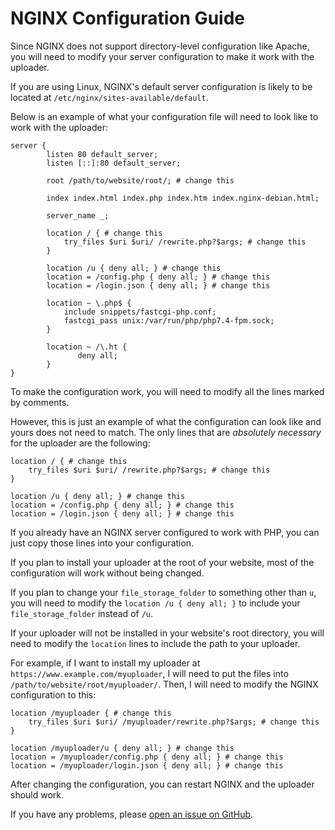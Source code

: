 # NGINX Configuration Guide
Since NGINX does not support directory-level configuration like Apache, you will need to modify your server configuration to make it work with the uploader.

If you are using Linux, NGINX's default server configuration is likely to be located at `/etc/nginx/sites-available/default`.

Below is an example of what your configuration file will need to look like to work with the uploader:

```nginx
server {
        listen 80 default_server;
        listen [::]:80 default_server;

        root /path/to/website/root/; # change this

        index index.html index.php index.htm index.nginx-debian.html;

        server_name _;

        location / { # change this
            try_files $uri $uri/ /rewrite.php?$args; # change this
        }

        location /u { deny all; } # change this
        location = /config.php { deny all; } # change this
        location = /login.json { deny all; } # change this

        location ~ \.php$ {
            include snippets/fastcgi-php.conf;
            fastcgi_pass unix:/var/run/php/php7.4-fpm.sock;
        }

        location ~ /\.ht {
               deny all;
        }
}
```

To make the configuration work, you will need to modify all the lines marked by comments.

However, this is just an example of what the configuration can look like and yours does not need to match. The only lines that are *absolutely necessary* for the uploader are the following: 

```nginx
location / { # change this
    try_files $uri $uri/ /rewrite.php?$args; # change this
}

location /u { deny all; } # change this
location = /config.php { deny all; } # change this
location = /login.json { deny all; } # change this
```

If you already have an NGINX server configured to work with PHP, you can just copy those lines into your configuration.

If you plan to install your uploader at the root of your website, most of the configuration will work without being changed.

If you plan to change your `file_storage_folder` to something other than `u`, you will need to modify the `location /u { deny all; }` to include your `file_storage_folder` instead of `/u`.

If your uploader will not be installed in your website's root directory, you will need to modify the `location` lines to include the path to your uploader.

For example, if I want to install my uploader at `https://www.example.com/myuploader`, I will need to put the files into `/path/to/website/root/myuploader/`. Then, I will need to modify the NGINX configuration to this:

```nginx
location /myuploader { # change this
    try_files $uri $uri/ /myuploader/rewrite.php?$args; # change this
}

location /myuploader/u { deny all; } # change this
location = /myuploader/config.php { deny all; } # change this
location = /myuploader/login.json { deny all; } # change this
```

After changing the configuration, you can restart NGINX and the uploader should work.

If you have any problems, please [open an issue on GitHub](https://github.com/x3rt/image-server/issues).
